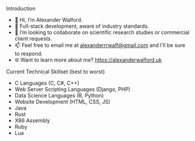 Introduction
- 👋 Hi, I’m Alexander Walford.
- 🧠 Full-stack development, aware of industry standards. 
- 👥 I’m looking to collaborate on scientific research studies or commercial client requests.
- 📫 Feel free to email me at alexanderrrwalf@gmail.com and I'll be sure to respond. 
- 🌐 Want to learn more about me? https://alexanderwalford.uk 

Current Technical Skillset (best to worst)
- C Languages (C, C#, C++)
- Web Server Scripting Languages (Django, PHP)
- Data Science Languages (R, Python)
- Website Development (HTML, CSS, JS)
- Java
- Rust
- X86 Assembly
- Ruby
- Lua

